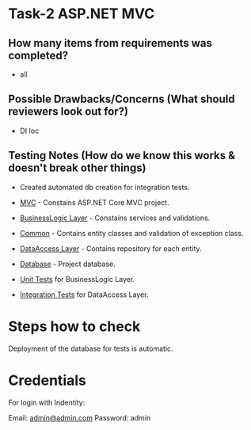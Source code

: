 # Task-2 ASP.NET MVC

## How many items from requirements was completed?
*  all

## Possible Drawbacks/Concerns (What should reviewers look out for?)
* DI Ioc

## Testing Notes (How do we know this works & doesn't break other things)
* Created automated db creation for integration tests.

* [MVC](/src/TicketManagement.MVC/) - Constains ASP.NET Core MVC project.
* [BusinessLogic Layer](/src/TicketManagement.BusinessLogic/) - Constains services and validations.
* [Common](src/TicketManagement.Common) - Contains entity classes and validation of exception class.
* [DataAccess Layer](src/TicketManagement.DataAccess/) - Contains repository for each entity.
* [Database](src/TicketManagement.Database/) - Project database.
* [Unit Tests](test/TicketManagement.UnitTests/) for BusinessLogic Layer.
* [Integration Tests](test/TicketManagement.IntegrationTests/) for DataAccess Layer.

# Steps how to check
Deployment of the database for tests is automatic.

# Credentials
For login with Indentity:

Email: admin@admin.com
Password: admin